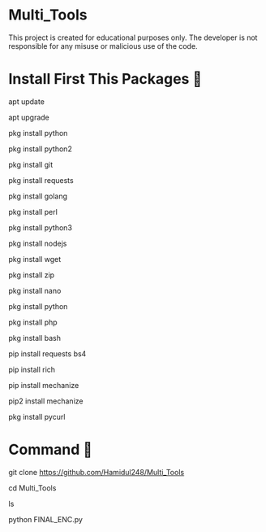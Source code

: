 # Multi_Tools
This project is created for educational purposes only. The developer is not responsible for any misuse or malicious use of the code.

# Install First This Packages 🔰
apt update

apt upgrade

pkg install python

pkg install python2

pkg install git

pkg install requests

pkg install golang

pkg install perl

pkg install python3

pkg install nodejs

pkg install wget

pkg install zip

pkg install nano

pkg install python

pkg install php

pkg install bash

pip install requests bs4

pip install rich

pip install mechanize

pip2 install mechanize

pkg install pycurl

# Command 🔰
git clone https://github.com/Hamidul248/Multi_Tools

cd Multi_Tools

ls

python FINAL_ENC.py
